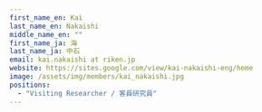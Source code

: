 ```yaml
---
first_name_en: Kai
last_name_en: Nakaishi
middle_name_en: ""
first_name_ja: 海
last_name_ja: 中石
email: kai.nakaishi at riken.jp
website: https://sites.google.com/view/kai-nakaishi-eng/home
image: /assets/img/members/kai_nakaishi.jpg
positions: 
  - "Visiting Researcher / 客員研究員"
---
```

